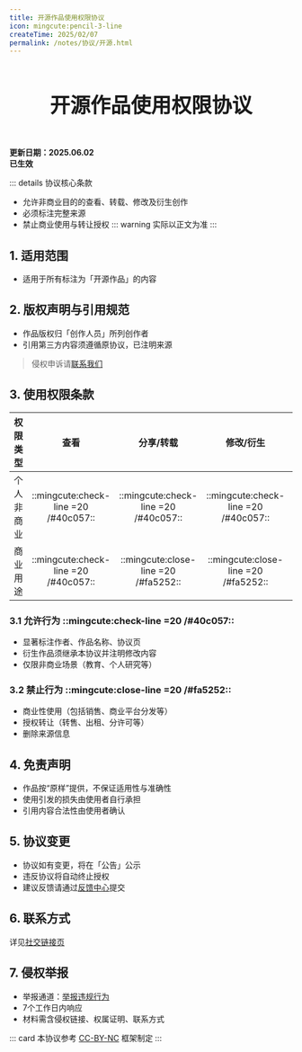 ```yaml
---
title: 开源作品使用权限协议
icon: mingcute:pencil-3-line
createTime: 2025/02/07
permalink: /notes/协议/开源.html
---
```


<div style="text-align: center; ">
    <p style="font-size: 36px; font-weight: 650; margin-top: 60px">开源作品使用权限协议</p>
    <p style="margin-top: 50px"></p>
</div>

**更新日期：2025.06.02**  
**已生效**

::: details 协议核心条款
- 允许非商业目的的查看、转载、修改及衍生创作
- 必须标注完整来源
- 禁止商业使用与转让授权
::: warning 实际以正文为准
:::

## 1. 适用范围

- 适用于所有标注为「开源作品」的内容

## 2. 版权声明与引用规范

- 作品版权归「创作人员」所列创作者
- 引用第三方内容须遵循原协议，已注明来源

> 侵权申诉请[联系我们](#_6-联系方式)

## 3. 使用权限条款

| 权限类型 | 查看 | 分享/转载 | 修改/衍生 | 发布 |
| ------------ | :--: | :-------: | :-------: | :--: |
| 个人非商业 | ::mingcute:check-line =20 /#40c057:: | ::mingcute:check-line =20 /#40c057:: | ::mingcute:check-line =20 /#40c057:: | ::mingcute:check-line =20 /#40c057:: |
| 商业用途 | ::mingcute:check-line =20 /#40c057:: | ::mingcute:close-line =20 /#fa5252:: | ::mingcute:close-line =20 /#fa5252:: | ::mingcute:close-line =20 /#fa5252:: |

### 3.1 允许行为 ::mingcute:check-line =20 /#40c057::

- 显著标注作者、作品名称、协议页
- 衍生作品须继承本协议并注明修改内容
- 仅限非商业场景（教育、个人研究等）

### 3.2 禁止行为 ::mingcute:close-line =20 /#fa5252::

- 商业性使用（包括销售、商业平台分发等）
- 授权转让（转售、出租、分许可等）
- 删除来源信息

## 4. 免责声明

- 作品按“原样”提供，不保证适用性与准确性
- 使用引发的损失由使用者自行承担
- 引用内容合法性由使用者确认

## 5. 协议变更

- 协议如有变更，将在「公告」公示
- 违反协议将自动终止授权
- 建议反馈请通过[反馈中心](/notes/反馈中心/反馈.html)提交

## 6. 联系方式

详见[社交链接页](/notes/更多/链接.html#qq-群)

## 7. 侵权举报

- 举报通道：[举报违规行为](/notes/反馈中心/举报违规行为.html)
- 7个工作日内响应
- 材料需含侵权链接、权属证明、联系方式

::: card
本协议参考 [CC-BY-NC](https://creativecommons.org/) 框架制定
:::